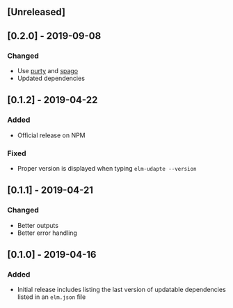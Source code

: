 ## [Unreleased]

## [0.2.0] - 2019-09-08

### Changed

- Use [purty](https://gitlab.com/joneshf/purty) and [spago](https://github.com/spacchetti/spago)
- Updated dependencies

## [0.1.2] - 2019-04-22

### Added

- Official release on NPM

### Fixed

- Proper version is displayed when typing `elm-udapte --version`

## [0.1.1] - 2019-04-21

### Changed

- Better outputs
- Better error handling

## [0.1.0] - 2019-04-16

### Added

- Initial release includes listing the last version of updatable dependencies listed in an `elm.json` file
